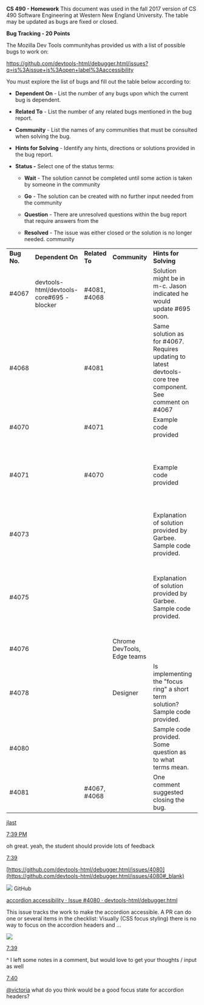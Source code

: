 **CS 490 - Homework**
This document was used in the fall 2017 version of CS 490 Software Engineering at Western New England University. The table may be updated as bugs are fixed or closed. 

**Bug Tracking - 20 Points**

The Mozilla Dev Tools communityhas provided us with a list of possible bugs to work on:

https://github.com/devtools-html/debugger.html/issues?q=is%3Aissue+is%3Aopen+label%3Aaccessibility

You must explore the list of bugs and fill out the table below according
to:

  - **Dependent On** - List the number of any bugs upon which the
    current bug is dependent.

  - **Related To** - List the number of any related bugs mentioned in
    the bug report.

  - **Community** - List the names of any communities that must be
    consulted when solving the bug.

  - **Hints for Solving** - Identify any hints, directions or solutions
    provided in the bug report.

  - **Status -** Select one of the status terms:
    
      - **Wait** - The solution cannot be completed until some action is
        taken by someone in the community
    
      - **Go** - The solution can be created with no further input
        needed from the community
    
      - **Question** - There are unresolved questions within the bug
        report that require answers from the
        
      - **Resolved** - The issue was either closed or the solution is no longer needed.
community

|              |                                            |                |                             |                                                                                                          |            |
| ------------ | ------------------------------------------ | -------------- | --------------------------- | -------------------------------------------------------------------------------------------------------- | ---------- |
| **Bug No.** | **Dependent On**                           | **Related To** | **Community**               | **Hints for Solving**                                                                                    | **Status** |
| #4067         | devtools-html/devtools-core\#695 - blocker | #4081, #4068     |                             | Solution might be in m-c. Jason indicated he would update #695 soon.                                    | Resolved       |
| #4068         |                                            | #4081           |                             | Same solution as for #4067. Requires updating to latest devtools-core tree component. See comment on #4067 | Wait       |
| #4070         |                                            | #4071           |                             | Example code provided                                                                                    | Berea students claimed.        |
| #4071         |                                            | #4070           |                             | Example code provided                                                                                    | Berea students claimed. Likley merged with #5285. (Don't work on)        |
| #4073         |                                            |                |                             | Explanation of solution provided by Garbee. Sample code provided.                                        | Go         |
| #4075         |                                            |                |                             | Explanation of solution provided by Garbee. Sample code provided.                                        | Go , Berea students have made some progress on this. Still "Go".  |
| #4076         |                                            |                | Chrome DevTools, Edge teams |                                                                                                          | Wait       |
| #4078         |                                            |                | Designer                    | Is implementing the "focus ring" a short term solution? Sample code provided.                            | Resolved  |
| #4080         |                                            |                |                             | Sample code provided. Some question as to what terms mean.                                               | Question   |
| #4081         |                                            | #4067, #4068     |                             | One comment suggested closing the bug.                                                                   | Wait       |

[jlast](https://devtools-html.slack.com/team/U3UH6CSLR#_blank)

[7:39
PM](https://devtools-html.slack.com/archives/C3VTFTCBY/p1505777957000083#_blank)

oh great. yeah, the student should provide lots of
feedback

[7:39](https://devtools-html.slack.com/archives/C3VTFTCBY/p1505777959000106#_blank)

[https://github.com/devtools-html/debugger.html/issues/4080](https://github.com/devtools-html/debugger.html/issues/4080#_blank)

![](media/image1.png) GitHub

[accordion accessibility · Issue \#4080 ·
devtools-html/debugger.html](https://github.com/devtools-html/debugger.html/issues/4080#_blank)

This issue tracks the work to make the accordion accessible. A PR can do
one or several items in the checklist: Visually (CSS focus styling)
there is no way to focus on the accordion headers and
...

![](media/image2.png)

[7:39](https://devtools-html.slack.com/archives/C3VTFTCBY/p1505777988000176#_blank)

^ I left some notes in a comment, but would love to get your thoughts /
input as
well

[7:40](https://devtools-html.slack.com/archives/C3VTFTCBY/p1505778010000195#_blank)

[@victoria](https://devtools-html.slack.com/team/U5E02H0AH#_blank) what
do you think would be a good focus state for accordion headers?
